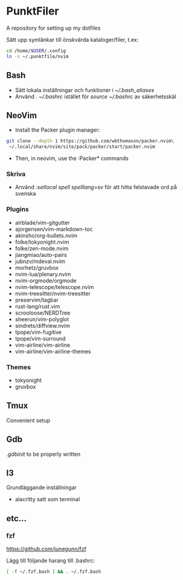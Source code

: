 # PunktFiler
A repository for setting up my dotfiles

Sätt upp symlänkar till önskvärda kataloger/filer, t.ex:
```bash
cd /home/$USER/.config
ln -s ~/.punktfile/nvim
```

## Bash
* Sätt lokala inställningar och funktioner i *~/.bash_aliases*
* Använd *. ~/.bashrc* istället för *source ~/.bashrc* av säkerhetsskäl

## NeoVim
* Install the Packer plugin manager:
```bash
git clone --depth 1 https://github.com/wbthomason/packer.nvim\
 ~/.local/share/nvim/site/pack/packer/start/packer.nvim
```
* Then, in neovim, use the :Packer* commands

### Skriva
* Använd *:setlocal spell spelllang=sv* för att hitta felstavade ord på svenska

### Plugins
* airblade/vim-gitgutter
* ajorgensen/vim-markdown-toc
* akinsho/org-bullets.nvim
* folke/tokyonight.nvim
* folke/zen-mode.nvim
* jiangmiao/auto-pairs
* jubnzv/mdeval.nvim
* morhetz/gruvbox
* nvim-lua/plenary.nvim
* nvim-orgmode/orgmode
* nvim-telescope/telescope.nvim
* nvim-treesitter/nvim-treesitter
* preservim/tagbar
* rust-lang/rust.vim
* scrooloose/NERDTree
* sheerun/vim-polyglot
* sindrets/diffview.nvim
* tpope/vim-fugitive
* tpope/vim-surround
* vim-airline/vim-airline
* vim-airline/vim-airline-themes

### Themes
* tokyonight
* gruvbox

## Tmux
Convenient setup

## Gdb
*.gdbinit* to be properly written

## I3
Grundläggande inställningar
* alacritty satt som terminal

## etc...
### fzf
https://github.com/junegunn/fzf

Lägg till följande harang till .bashrc:
```bash
[ -f ~/.fzf.bash ] && . ~/.fzf.bash
```
